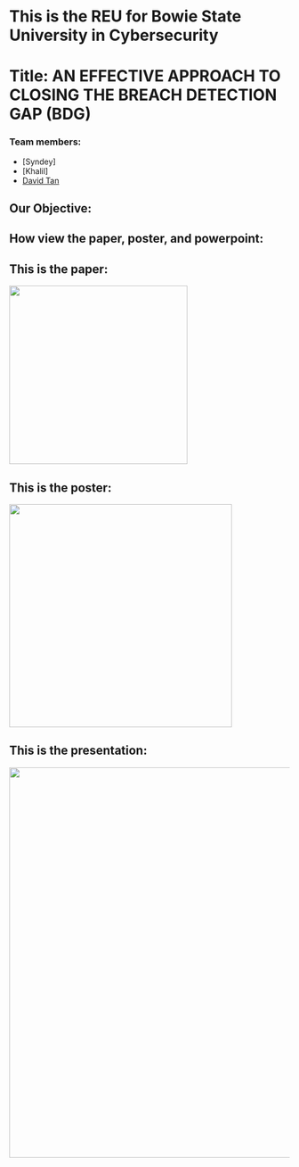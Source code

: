 # This is the REU for Bowie State University in Cybersecurity

# Title: AN EFFECTIVE APPROACH TO CLOSING THE BREACH DETECTION GAP (BDG) 

### Team members: 
- [Syndey]
- [Khalil]
- [David Tan](https://github.com/skytruong90)

## Our Objective: 

## How view the paper, poster, and powerpoint:

## This is the paper:
<img src="" width="320">

## This is the poster:
<img src="" width="400">

## This is the presentation:
<img src="" width="700">
